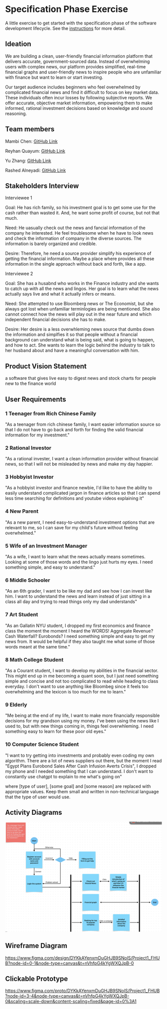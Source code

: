# Specification Phase Exercise

A little exercise to get started with the specification phase of the software development lifecycle. See the [instructions](instructions.md) for more detail.

## Ideation
We are building a clean, user-friendly financial information platform that delivers accurate, government-sourced data. Instead of overwhelming users with complex news, our platform provides simplified, real-time financial graphs and user-friendly news to inspire people who are unfamiliar with finance but want to learn or start investing.

Our target audience includes beginners who feel overwhelmed by complicated financial news and find it difficult to focus on key market data. These individuals often incur losses by following subjective reports. We offer accurate, objective market information, empowering them to make informed, rational investment decisions based on knowledge and sound reasoning.


## Team members

Mambi Chen: [GitHub Link](https://github.com/MambiChen)

Reyhan Quayum: [GitHub Link](https://github.com/reyhanquayum)

Yu Zhang: [GitHub Link](https://github.com/yz7669)

Rashed Alneyadi: [GitHub Link](https://github.com/brshood)

## Stakeholders Interview
Interviewee 1

Goal: He has rich family, so his investment goal is to get some use for the cash rather than wasted it. And, he want some profit of course, but not that much.

Need: He uasually check out the news and fancial information of the company he interested. He feel troublesome when he have to look news and check the information of company in the diverse sources. The information is barely organized and credible. 

Desire: Therefore, he need a source provider simplify his experience of getting the financial information. Maybe a place where provides all these information in the single approach without back and forth, like a app. 

Interviewee 2

Goal: She has a husabnd who works in the Finance industry and she wants to catch up with all the news and lingos. Her goal is to learn what the news actually says live and what it actually infers or means.

Need: She attempted to use Bloomberg news or The Economist, but she always got lost when unfamiliar terminlogies are being mentioned. She also cannot connect how the news will play out in the near future and which independent financial decisions she has to make.

Desire: Her desire is a less overwhleming news source that dumbs down the information and simplfies it so that people without a financial background can understand what is being said, what is going to happen, and how to act. She wants to learn the logic behind the industry to talk to her husband about and have a meaningful conversation with him.

## Product Vision Statement
a software that gives live easy to digest news and stock charts for people new to the finance world

## User Requirements
### 1 Teenager from Rich Chinese Family
"As a teenager from rich chinese family, I want easier information source so that I do not have to go back and forth for finding the valid financial information for my investment."

### 2 Rational Investor
"As a rational invester, I want a clean information provider without financial news, so that I will not be misleaded by news and make my day happier.

### 3 Hobbyist Investor
"As a hobbyist investor and finance newbie, I'd like to have the ability to easily understand complicated jargon in finance articles so that I can spend less time searching for definitions and youtube videos explaining it"

### 4 New Parent
"As a new parent, I need easy-to-understand investment options that are relevant to me, so I can save for my child's future without feeling overwhelmed."

### 5 Wife of an Investment Manager
"As a wife, I want to learn what the news actually means sometimes. Looking at some of those words and the lingo just hurts my eyes. I need something simple, and easy to understand."

### 6 Middle Schooler
"As an 6th grader, I want to be like my dad and see how I can invest like him. I want to understand the news and learn instead of just sitting in a class all day and trying to read things only my dad understands"

### 7 Art Student
"As an Gallatin NYU student, I dropped my first economics and finance class the moment the moment I heard the WORDS! Aggregate Revenue? Cash Waterfall? Eurobonds? I need something simple and easy to get my news from. It would be helpful if they also taught me what some of those words meant at the same time."

### 8 Math College Student
"As a Courant student, I want to develop my abilities in the financial sector. This might end up in me becoming a quant soon, but I just need something simple and concise and not too complicated to read while heading to class everyday. I don't want to use anything like Bloombeg since it feels too overwhelming and the lexicon is too much for me to learn."

### 9 Elderly
"Me being at the end of my life, I want to make more financially responsible decisions for my grandson using my money. I've been using the news like I used to, but with new things coming in, things feel overwhleming. I need something easy to learn for these poor old eyes."

### 10 Computer Science Student
"I want to try getting into investments and probably even coding my own algorithm. There are a lot of news suppliers out there, but the moment I read "Egypt Plans Eurobond Sales After Cash Infusion Averts Crisis", I dropped my phone and I needed something that I can understand. I don't want to constantly use chatgpt to explain to me what's going on" 

where [type of user], [some goal] and [some reason] are replaced with appropriate values. Keep them small and written in non-technical language that the type of user would use.

## Activity Diagrams
![UML Activity Diagram for CS Student User Story](./UML2.png)

## Wireframe Diagram
https://www.figma.com/design/DYKkAYenxmDuGHJB9SNolS/Project1_FHUB?node-id=0-1&node-type=canvas&t=nVhfpG4kYgWXQJpB-0
## Clickable Prototype
https://www.figma.com/proto/DYKkAYenxmDuGHJB9SNolS/Project1_FHUB?node-id=3-4&node-type=canvas&t=nVhfpG4kYgWXQJpB-0&scaling=scale-down&content-scaling=fixed&page-id=0%3A1

